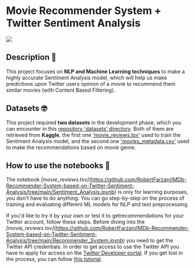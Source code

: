 # Movie Recommender System + Twitter Sentiment Analysis

![](https://www.kdnuggets.com/wp-content/uploads/ambalina-sentiment-analysis-header.jpg)

## Description :newspaper:

This project focuses on __NLP and Machine Learning techniques__ to make a highly accurate Sentiment Analysis model, which will help us make predictions upon Twitter users opinion of a movie to recommend them similar movies (with Content Based Filtering).

## Datasets :nerd_face:

This project required **two datasets** in the development phase, which you can encounter in this [repository 'datasets' directory](https://github.com/RobertFarzan/IMDb-Recommender-System-based-on-Twitter-Sentiment-Analysis/tree/main/datasets). Both of them are retrieved from **Kaggle**, the first one ['movie_reviews.tsv'](https://www.kaggle.com/c/sentiment-analysis-on-movie-reviews/data?select=train.tsv.zip) used to train the Sentiment Analysis model, and the second one ['movies_metadata.csv'](https://www.kaggle.com/rounakbanik/the-movies-dataset?select=movies_metadata.csv) used to make the recommendations based on movie genre.

## How to use the notebooks :notebook_with_decorative_cover:

The notebook _[movie_reviews.tsv]_(https://github.com/RobertFarzan/IMDb-Recommender-System-based-on-Twitter-Sentiment-Analysis/tree/main/Sentiment_Analysis.ipynb) is only for learning purposes, you don't have to do anything. You can go step-by-step on the process of training and evaluating different ML models for NLP and text preprocessing.

If you'd like to try it by your own or test it to getrecommendations for your Twitter account, follow these steps. Before diving into the _[movie_reviews.tsv]_(https://github.com/RobertFarzan/IMDb-Recommender-System-based-on-Twitter-Sentiment-Analysis/tree/main/Recommender_System.ipynb) you need to get the Twitter API credentials. In order to get access to use the Twitter API you have to apply for access on the [Twitter Developer portal](https://developer.twitter.com/en/apply-for-access). If you get lost in the process, you can follow [this tutorial](https://towardsdatascience.com/how-to-access-twitters-api-using-tweepy-5a13a206683b).

